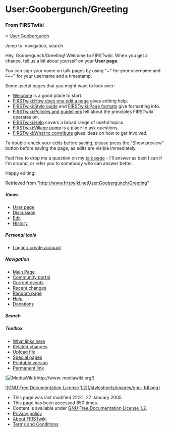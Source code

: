 # User:Goobergunch/Greeting

### From FIRSTwiki

&lt; [User:Goobergunch](User:Goobergunch "User:Goobergunch" )

Jump to: navigation, search

Hey, Goobergunch/Greeting! Welcome to FIRSTwiki. When you get a chance, tell
us a bit about yourself on your **User page**.

You can sign your name on talk pages by using "~~~" for your username and
"~~~~" for your username and a timestamp.

Some useful pages that you might want to look over:

  * [Welcome](FIRSTwiki:New_users_page "FIRSTwiki:New users page" ) is a good place to start. 
  * [FIRSTwiki:How does one edit a page](FIRSTwiki:How_does_one_edit_a_page "FIRSTwiki:How does one edit a page" ) gives editing help. 
  * [FIRSTwiki:Style guide](FIRSTwiki:Style_guide "FIRSTwiki:Style guide" ) and [FIRSTwiki:Page formats](FIRSTwiki:Page_formats "FIRSTwiki:Page formats" ) give formatting info. 
  * [FIRSTwiki:Policies and guidelines](FIRSTwiki:Policies_and_guidelines "FIRSTwiki:Policies and guidelines" ) tell about the principles FIRSTwiki operates on. 
  * [FIRSTwiki:Help](FIRSTwiki:Help "FIRSTwiki:Help" ) covers a broad range of useful topics. 
  * [FIRSTwiki:Village pump](FIRSTwiki:Village_pump "FIRSTwiki:Village pump" ) is a place to ask questions. 
  * [FIRSTwiki:What to contribute](FIRSTwiki:What_to_contribute "FIRSTwiki:What to contribute" ) gives ideas on how to get involved. 

To double-check your edits before saving, please press the "Show preview"
button before saving the page, as edits are visible immediately.

Feel free to drop me a question on my [talk
page](User_talk:Goobergunch "User talk:Goobergunch" ) \- I'll
answer as best I can if I'm around, or refer you to somebody who can answer
better.

Happy editing!

Retrieved from
"<http://www.firstwiki.netUser:Goobergunch/Greeting>"

##### Views

  * [User page](User:Goobergunch/Greeting)
  * [Discussion](User_talk:Goobergunch/Greeting)
  * [Edit](/index.php?title=User:Goobergunch/Greeting&action=edit)
  * [History](/index.php?title=User:Goobergunch/Greeting&action=history)

##### Personal tools

  * [Log in / create account](/index.php?title=Special:Userlogin&returnto=User:Goobergunch/Greeting)

[](Main_Page "Main Page" )

##### Navigation

  * [Main Page](Main_Page)
  * [Community portal](FIRSTwiki:Community_portal)
  * [Current events](Current_events)
  * [Recent changes](Special:Recentchanges)
  * [Random page](Special:Random)
  * [Help](Help:Contents)
  * [Donations](FIRSTwiki:Site_support)

##### Search



##### Toolbox

  * [What links here](Special:Whatlinkshere/User:Goobergunch/Greeting)
  * [Related changes](Special:Recentchangeslinked/User:Goobergunch/Greeting)
  * [Upload file](Special:Upload)
  * [Special pages](Special:Specialpages)
  * [Printable version](/index.php?title=User:Goobergunch/Greeting&printable=yes)
  * [Permanent link](/index.php?title=User:Goobergunch/Greeting&oldid=39790)

[![MediaWiki](/skins/common/images/poweredby_mediawiki_88x31.png)](http://www.
mediawiki.org/)

[![GNU Free Documentation License 1.2](/stylesheets/images/gnu-
fdl.png)](http://www.gnu.org/copyleft/fdl.html)

  * This page was last modified 22:21, 27 January 2005.
  * This page has been accessed 850 times.
  * Content is available under [GNU Free Documentation License 1.2](http://www.gnu.org/copyleft/fdl.html "http://www.gnu.org/copyleft/fdl.html" ).
  * [Privacy policy](FIRSTwiki:Privacy_policy "FIRSTwiki:Privacy policy" )
  * [About FIRSTwiki](FIRSTwiki:About "FIRSTwiki:About" )
  * [Terms and Conditions](FIRSTwiki:Terms_and_conditions "FIRSTwiki:Terms and conditions" )

